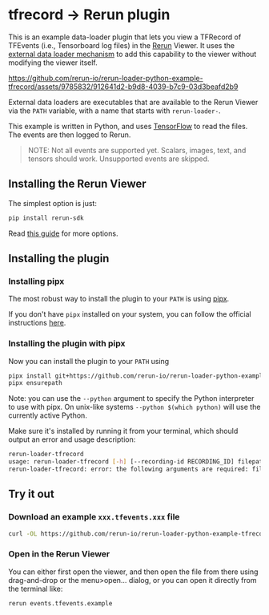 # tfrecord -> Rerun plugin
This is an example data-loader plugin that lets you view a TFRecord of TFEvents (i.e., Tensorboard log files) in the [Rerun](https://github.com/rerun-io/rerun/) Viewer.
It uses the [external data loader mechanism](https://www.rerun.io/docs/howto/open-any-file#external-dataloaders) to add this capability to the viewer without modifying the viewer itself.

https://github.com/rerun-io/rerun-loader-python-example-tfrecord/assets/9785832/912641d2-b9d8-4039-b7c9-03d3beafd2b9

External data loaders are executables that are available to the Rerun Viewer via the `PATH` variable, with a name that starts with `rerun-loader-`.

This example is written in Python, and uses [TensorFlow](https://www.tensorflow.org/) to read the files. The events are then logged to Rerun.

> NOTE: Not all events are supported yet. Scalars, images, text, and tensors should work. Unsupported events are skipped.

## Installing the Rerun Viewer
The simplest option is just:
```bash
pip install rerun-sdk
```
Read [this guide](https://www.rerun.io/docs/getting-started/installing-viewer) for more options.

## Installing the plugin
### Installing pipx

The most robust way to install the plugin to your `PATH` is using [pipx](https://pipx.pypa.io/stable/).

If you don't have `pipx` installed on your system, you can follow the official instructions [here](https://pipx.pypa.io/stable/installation/).

### Installing the plugin with pipx
Now you can install the plugin to your `PATH` using

```bash
pipx install git+https://github.com/rerun-io/rerun-loader-python-example-tfrecord.git
pipx ensurepath
```
Note: you can use the `--python` argument to specify the Python interpreter to use with pipx.
On unix-like systems `--python $(which python)` will use the currently active Python.

Make sure it's installed by running it from your terminal, which should output an error and usage description:
```bash
rerun-loader-tfrecord
usage: rerun-loader-tfrecord [-h] [--recording-id RECORDING_ID] filepath
rerun-loader-tfrecord: error: the following arguments are required: filepath
```
## Try it out
### Download an example `xxx.tfevents.xxx` file
```bash
curl -OL https://github.com/rerun-io/rerun-loader-python-example-tfrecord/raw/main/events.tfevents.example
```

### Open in the Rerun Viewer
You can either first open the viewer, and then open the file from there using drag-and-drop or the menu>open… dialog,
or you can open it directly from the terminal like:
```bash
rerun events.tfevents.example
```
